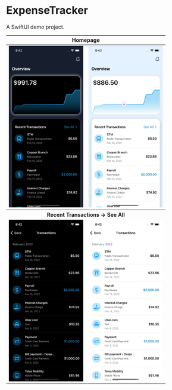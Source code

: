 # ExpenseTracker

A SwiftUI demo project.


<table>
<thead>
  <tr>
    <th colspan="2"><div align="center">Homepage</div></th>
  </tr>
</thead>
<tbody>
  <tr>
    <td>
    <img src="Screenshots/dark1.png" width="200"> 
    </td>
    <td>
    <img src="Screenshots/light1.png" width="200">
    </td>
  </tr>
  <tr> 
    <th colspan="2">
    <div align="center">
  <b>Recent Transactions -> See All</b>
</div>
</th>
  </tr>
  <tr>
    <td> <img src="Screenshots/dark2.png" width="200"> </td>
    <td>  <img src="Screenshots/light2.png" width="200"> </td>
  </tr>
</tbody>
</table>
